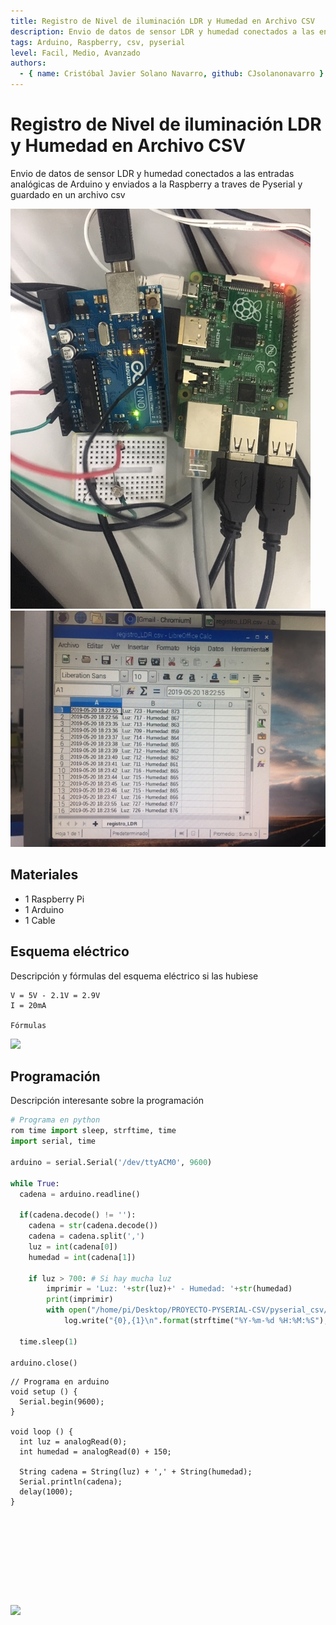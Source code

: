 ```yaml
---
title: Registro de Nivel de iluminación LDR y Humedad en Archivo CSV
description: Envio de datos de sensor LDR y humedad conectados a las entradas analógicas de Arduino y enviados a la Raspberry a traves de Pyserial y guardado en un archivo csv
tags: Arduino, Raspberry, csv, pyserial
level: Facil, Medio, Avanzado
authors:
  - { name: Cristóbal Javier Solano Navarro, github: CJsolanonavarro }
---
```


# Registro de Nivel de iluminación LDR y Humedad en Archivo CSV

Envio de datos de sensor LDR y humedad conectados a las entradas analógicas de Arduino y enviados a la Raspberry a traves de Pyserial y guardado en un archivo csv

![](IMG_9673.JPG)
![](IMG_9674.JPG)

## Materiales

- 1 Raspberry Pi
- 1 Arduino
- 1 Cable

## Esquema eléctrico

Descripción y fórmulas del esquema eléctrico si las hubiese

```
V = 5V - 2.1V = 2.9V
I = 20mA

Fórmulas
```

![](fritzing.png)

## Programación

Descripción interesante sobre la programación

```python
# Programa en python
rom time import sleep, strftime, time
import serial, time

arduino = serial.Serial('/dev/ttyACM0', 9600)

while True:
  cadena = arduino.readline()
  
  if(cadena.decode() != ''):
    cadena = str(cadena.decode())
    cadena = cadena.split(',')
    luz = int(cadena[0])
    humedad = int(cadena[1])
    
    if luz > 700: # Si hay mucha luz
        imprimir = 'Luz: '+str(luz)+' - Humedad: '+str(humedad)
        print(imprimir)
        with open("/home/pi/Desktop/PROYECTO-PYSERIAL-CSV/pyserial_csv/registro_LDR.csv", "a") as log:#"a" es registro continuo
            log.write("{0},{1}\n".format(strftime("%Y-%m-%d %H:%M:%S"),str(imprimir)))
  
  time.sleep(1)

arduino.close()

```

```arduino
// Programa en arduino
void setup () {
  Serial.begin(9600);
}

void loop () {
  int luz = analogRead(0);
  int humedad = analogRead(0) + 150;
  
  String cadena = String(luz) + ',' + String(humedad);
  Serial.println(cadena);
  delay(1000);
}










```

![](mblock.png)
